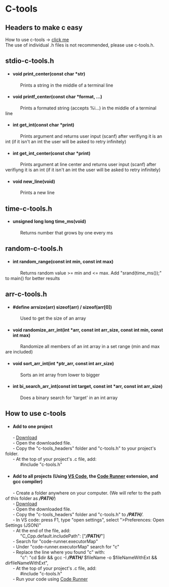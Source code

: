 # C-tools

## Headers to make c easy
How to use c-tools -> [click me](https://github.com/Riescent/c-tools#how-to-use-c-tools)  
The use of individual .h files is not recommended, please use c-tools.h.<br>  

## stdio-c-tools.h

  - #### void print_center(const char *str)  
            Prints a string in the middle of a terminal line  
  - #### void printf_center(const char *format, ...)
            Prints a formated string (accepts %i...) in the middle of a terminal line
  - #### int get_int(const char *print)
            Prints argument and returns user input (scanf) after verifiyng it is an int (if it isn't an int the user will be asked to retry infinitely)
  - #### int get_int_center(const char *print)
            Prints argument at line center and returns user input (scanf) after verifiyng it is an int (if it isn't an int the user will be asked to retry infinitely)
  - #### void new_line(void)
            Prints a new line
            

## time-c-tools.h

  - #### unsigned long long time_ms(void)
            Returns number that grows by one every ms
            

## random-c-tools.h

  - #### int random_range(const int min, const int max)
            Returns random value >= min and <= max. Add "srand(time_ms());" to main() for better results
            

## arr-c-tools.h

  - #### #define arrsize(arr) sizeof(arr) / sizeof(arr[0])
            Used to get the size of an array
  - #### void randomize_arr_int(int *arr, const int arr_size, const int min, const int max)
            Randomize all members of an int array in a set range (min and max are included)
  - #### void sort_arr_int(int *ptr_arr, const int arr_size)
            Sorts an int array from lower to bigger
  - #### int bi_search_arr_int(const int target, const int *arr, const int arr_size)
            Does a binary search for 'target' in an int array
  
## How to use c-tools
  - #### Add to one project
      - [Download](https://github.com/Riescent/c-tools/archive/refs/heads/main.zip)  
      - Open the downloaded file.  
      - Copy the "c-tools_headers" folder and "c-tools.h" to your project's folder.  
      - At the top of your project's .c file, add:  
            #include "c-tools.h"

  - #### Add to all projects (Using [VS Code](https://code.visualstudio.com/), the [Code Runner](https://marketplace.visualstudio.com/items?itemName=formulahendry.code-runner) extension, and gcc compiler)
      - Create a folder anywhere on your computer. (We will refer to the path of this folder as ___/PATH/___)  
      - [Download](https://github.com/Riescent/c-tools/archive/refs/heads/main.zip)  
      - Open the downloaded file.  
      - Copy the "c-tools_headers" folder and "c-tools.h" to ___/PATH/___.  
      - In VS code: press F1, type "open settings", select ">Preferences: Open Settings (JSON)"  
      - At the end of the file, add:  
            "C_Cpp.default.includePath": ["___/PATH/___"]  
      - Search for "code-runner.executorMap"  
      - Under "code-runner.executorMap" search for "c"  
      - Replace the line where you found "c" with:  
            "c": "cd $dir && gcc -I ___/PATH/___ $fileName -o $fileNameWithExt && $dir$fileNameWithExt",  
      - At the top of your project's .c file, add:  
            #include "c-tools.h"  
      - Run your code using [Code Runner](https://marketplace.visualstudio.com/items?itemName=formulahendry.code-runner)  

